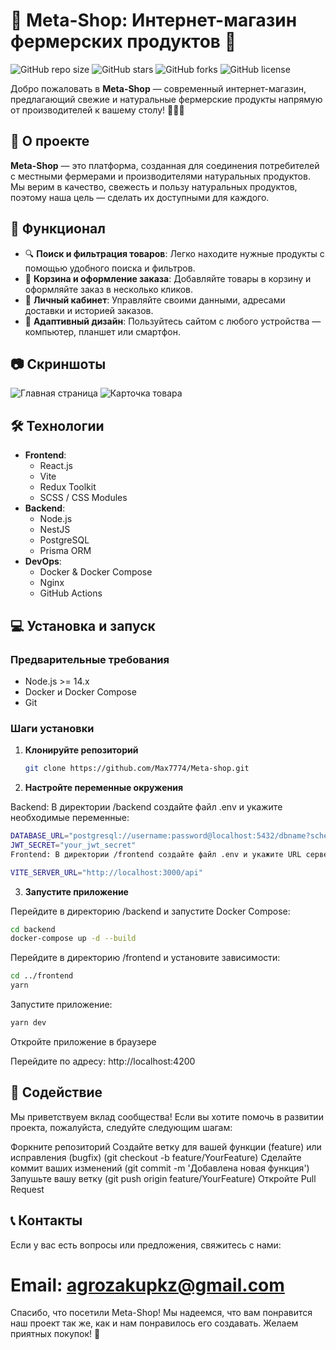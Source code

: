 # 🛒 Meta-Shop: Интернет-магазин фермерских продуктов 🌿

![GitHub repo size](https://img.shields.io/github/repo-size/Max7774/Meta-shop)
![GitHub stars](https://img.shields.io/github/stars/Max7774/Meta-shop?style=social)
![GitHub forks](https://img.shields.io/github/forks/Max7774/Meta-shop?style=social)
![GitHub license](https://img.shields.io/github/license/Max7774/Meta-shop)

Добро пожаловать в **Meta-Shop** — современный интернет-магазин, предлагающий свежие и натуральные фермерские продукты напрямую от производителей к вашему столу! 🥕🍎🥛

## 📖 О проекте

**Meta-Shop** — это платформа, созданная для соединения потребителей с местными фермерами и производителями натуральных продуктов. Мы верим в качество, свежесть и пользу натуральных продуктов, поэтому наша цель — сделать их доступными для каждого.

## 🚀 Функционал

- 🔍 **Поиск и фильтрация товаров**: Легко находите нужные продукты с помощью удобного поиска и фильтров.
- 🛒 **Корзина и оформление заказа**: Добавляйте товары в корзину и оформляйте заказ в несколько кликов.
- 👤 **Личный кабинет**: Управляйте своими данными, адресами доставки и историей заказов.
- 📱 **Адаптивный дизайн**: Пользуйтесь сайтом с любого устройства — компьютер, планшет или смартфон.

## 📷 Скриншоты

<!-- Замените ссылки на скриншоты вашего проекта -->

![Главная страница](https://i-forvard.kz/images/main_page.png)
![Карточка товара](https://i-forvard.kz/images/product_page.png)

## 🛠 Технологии

- **Frontend**:
  - React.js
  - Vite
  - Redux Toolkit
  - SCSS / CSS Modules
- **Backend**:
  - Node.js
  - NestJS
  - PostgreSQL
  - Prisma ORM
- **DevOps**:
  - Docker & Docker Compose
  - Nginx
  - GitHub Actions

## 💻 Установка и запуск

### Предварительные требования

- Node.js >= 14.x
- Docker и Docker Compose
- Git

### Шаги установки

1. **Клонируйте репозиторий**

   ```bash
   git clone https://github.com/Max7774/Meta-shop.git

   ```

2. **Настройте переменные окружения**

Backend: В директории /backend создайте файл .env и укажите необходимые переменные:

```bash
DATABASE_URL="postgresql://username:password@localhost:5432/dbname?schema=public"
JWT_SECRET="your_jwt_secret"
Frontend: В директории /frontend создайте файл .env и укажите URL сервера:

VITE_SERVER_URL="http://localhost:3000/api"
```

3. **Запустите приложение**

Перейдите в директорию /backend и запустите Docker Compose:

```bash
cd backend
docker-compose up -d --build
```

Перейдите в директорию /frontend и установите зависимости:

```bash
cd ../frontend
yarn
```

Запустите приложение:

```bash
yarn dev
```

Откройте приложение в браузере

Перейдите по адресу: http://localhost:4200

## 🤝 Содействие

Мы приветствуем вклад сообщества! Если вы хотите помочь в развитии проекта, пожалуйста, следуйте следующим шагам:

Форкните репозиторий
Создайте ветку для вашей функции (feature) или исправления (bugfix) (git checkout -b feature/YourFeature)
Сделайте коммит ваших изменений (git commit -m 'Добавлена новая функция')
Запушьте вашу ветку (git push origin feature/YourFeature)
Откройте Pull Request

## 📞 Контакты

Если у вас есть вопросы или предложения, свяжитесь с нами:

# Email: agrozakupkz@gmail.com

Спасибо, что посетили Meta-Shop! Мы надеемся, что вам понравится наш проект так же, как и нам понравилось его создавать. Желаем приятных покупок! 🌟
